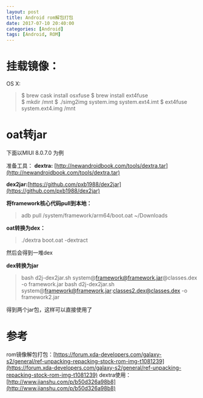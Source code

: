 ```yaml
---
layout: post
title: Android rom解包打包
date: 2017-07-10 20:40:00
categories: [Android]
tags: [Android, ROM]
---
```


# 挂载镜像：
OS X:

> $ brew cask install osxfuse
> $ brew install ext4fuse  
> $ mkdir /mnt
> $ ./simg2img system.img system.ext4.imt
> $ ext4fuse system.ext4.img /mnt

# oat转jar
下面以MIUI 8.0.7.0 为例

准备工具：
**dextra:** [http://newandroidbook.com/tools/dextra.tar](http://newandroidbook.com/tools/dextra.tar)

**dex2jar:**[https://github.com/pxb1988/dex2jar](https://github.com/pxb1988/dex2jar)

**将framework核心代码pull到本地：**
> adb pull /system/framework/arm64/boot.oat ~/Downloads

**oat转换为dex：**
> ./dextra boot.oat -dextract

然后会得到一堆dex

**dex转换为jar**
> bash d2j-dex2jar.sh system@framework@framework.jar@classes.dex -o framework.jar
> bash d2j-dex2jar.sh system@framework@framework.jar:classes2.dex@classes.dex -o framework2.jar

得到两个jar包，这样可以直接使用了

# 参考
rom镜像解包打包：[https://forum.xda-developers.com/galaxy-s2/general/ref-unpacking-repacking-stock-rom-img-t1081239](https://forum.xda-developers.com/galaxy-s2/general/ref-unpacking-repacking-stock-rom-img-t1081239)
dextra使用：[http://www.jianshu.com/p/b50d326a98b8](http://www.jianshu.com/p/b50d326a98b8)
